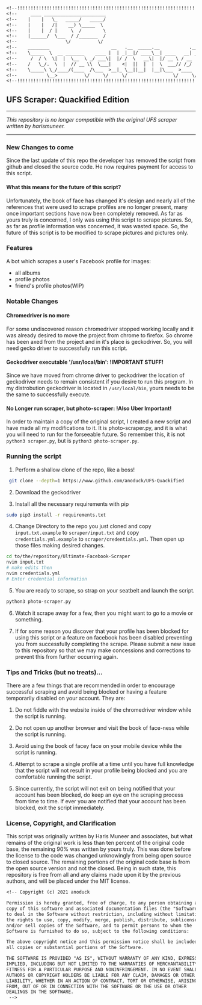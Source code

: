 ```txt
<!--!!!!!!!!!!!!!!!!!!!!!!!!!!!!!!!!!!!!!!!!!!!!!!!!!!!!!!!!!!!!!!!!!!!!!!!!-->
<!--     ____ _______________________                                       -->
<!--    |    |   \_   _____/   _____/                                       -->
<!--    |    |   /|    __) \_____  \                                        -->
<!--    |    |  / |     \  /        \                                       -->
<!--    |______/  \___  / /_______  /                                       -->
<!--                  \/          \/                                        -->
<!--    ________                       __   .__  _____.__           .___    -->
<!--    \_____  \  __ _______    ____ |  | _|__|/ ____\__| ____   __| _/    -->
<!--     /  / \  \|  |  \__  \ _/ ___\|  |/ /  \   __\|  |/ __ \ / __ |     -->
<!--    /   \_/.  \  |  // __ \\  \___|    <|  ||  |  |  \  ___// /_/ |     -->
<!--    \_____\ \_/____/(____  /\___  >__|_ \__||__|  |__|\___  >____ |     -->
<!--           \__>          \/     \/     \/                 \/     \/     -->
<!--!!!!!!!!!!!!!!!!!!!!!!!!!!!!!!!!!!!!!!!!!!!!!!!!!!!!!!!!!!!!!!!!!!!!!!!!-->
```

## UFS Scraper: Quackified Edition  

----

*This repository is no longer compatible with the original UFS scraper written by harismuneer.*

----

### New Changes to come
Since the last update of this repo the developer has removed the script from github and closed the source code. He now requires payment for access to this script. 

#### What this means for the future of this script?
Unfortunately, the book of face has changed it's design and nearly all of the references that were used to scrape profiles are no longer present, many once important sections have now been completely removed. As far as yours truly is concerned, I only was using this script to scrape pictures. So, as far as profile information was concerned, it was wasted space. So, the future of this script is to be modified to scrape pictures and pictures only. 

### Features

A bot which scrapes a user's Facebook profile for images:

- all albums
- profile photos
- friend's profile photos(WIP)

### Notable Changes

#### Chromedriver is no more

For some undiscovered reason chromedriver stopped working locally and it was already desired to move the project from chrome to firefox. So chrome has been axed from the project and in it's place is geckodriver. So, you will need gecko driver to successfully run this script.

#### Geckodriver executable '/usr/local/bin': !IMPORTANT STUFF!

Since we have moved from chrome driver to geckodriver the location of geckodriver needs to remain consistent if you desire to run this program. In my distrobution geckodriver is located in `/usr/local/bin`, yours needs to be the same to successfully execute.

#### No Longer run scraper, but photo-scraper: !Also Uber Important!

In order to maintain a copy of the original script, I created a new script and have made all my modifications to it. It is photo-scraper.py, and it is what you will need to run for the forseeable future. So remember this, it is not `python3 scraper.py`, but is `python3 photo-scraper.py`. 

### Running the script

1. Perform a shallow clone of the repo, like a boss!

```bash
 git clone --depth=1 https://www.github.com/anoduck/UFS-Quackified
```

2. Download the geckodriver

3. Install all the necessary requirements with pip

```bash
sudo pip3 install -r requirements.txt
```

4. Change Directory to the repo you just cloned and copy `input.txt.example` to `scraper/input.txt` and copy `credentials.yml.example` to `scraper/credentials.yml`. Then open up those files making desired changes.

```bash
cd to/the/repository/Ultimate-Facebook-Scraper
nvim input.txt
# make edits then
nvim credentials.yml
# Enter credential information
```

5. You are ready to scrape, so strap on your seatbelt and launch the script.

```bash
python3 photo-scraper.py
```

6. Watch it scrape away for a few, then you might want to go to a movie or something.

7. If for some reason you discover that your profile has been blocked for using this script or a feature on facebook has been disabled preventing you from successfully completing the scrape. Please submit a new issue to this repository so that we may make concessions and corrections to prevent this from further occurring again.

### Tips and Tricks (but no treats)...

There are a few things that are recommended in order to encourage successful scraping and avoid being blocked or having a feature temporarily disabled on your account. They are:

1. Do not fiddle with the website inside of the chromedriver window while the script is running.

2. Do not open up another browser and visit the book of face-ness while the script is running.

3. Avoid using the book of facey face on your mobile device while the script is running.

5. Attempt to scrape a single profile at a time until you have full knowledge that the script will not result in your profile being blocked and you are comfortable running the script.

6. Since currently, the script will not exit on being notified that your account has been blocked, do keep an eye on the scraping process from time to time. If ever you are notified that your account has been blocked, exit the script immediately.

### License, Copyright, and Clarification

This script was originally written by Haris Muneer and associates, but what remains of the original work is less than ten percent of the original code base, the remaining 90% was written by yours truly. This was done before the license to the code was changed unknowingly from being open source to closed source. The remaining portions of the original code base is from the open source version and not the closed. Being in such state, this repository is free from all and any claims made upon it by the previous authors, and will be placed under the MIT license. 

```txt
<!-- Copyright (c) 2021 anoduck

Permission is hereby granted, free of charge, to any person obtaining a
copy of this software and associated documentation files (the "Software"),
to deal in the Software without restriction, including without limitation
the rights to use, copy, modify, merge, publish, distribute, sublicense,
and/or sell copies of the Software, and to permit persons to whom the
Software is furnished to do so, subject to the following conditions:

The above copyright notice and this permission notice shall be included in
all copies or substantial portions of the Software.

THE SOFTWARE IS PROVIDED "AS IS", WITHOUT WARRANTY OF ANY KIND, EXPRESS OR
IMPLIED, INCLUDING BUT NOT LIMITED TO THE WARRANTIES OF MERCHANTABILITY,
FITNESS FOR A PARTICULAR PURPOSE AND NONINFRINGEMENT. IN NO EVENT SHALL THE
AUTHORS OR COPYRIGHT HOLDERS BE LIABLE FOR ANY CLAIM, DAMAGES OR OTHER
LIABILITY, WHETHER IN AN ACTION OF CONTRACT, TORT OR OTHERWISE, ARISING
FROM, OUT OF OR IN CONNECTION WITH THE SOFTWARE OR THE USE OR OTHER
DEALINGS IN THE SOFTWARE.
 -->
```
